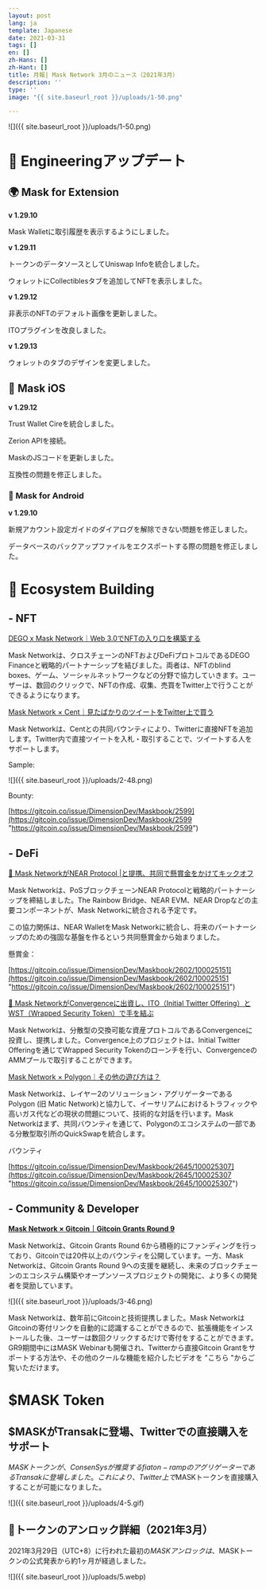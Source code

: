 ```yaml
---
layout: post
lang: ja
template: Japanese
date: 2021-03-31
tags: []
en: []
zh-Hans: []
zh-Hant: []
title: 月報| Mask Network 3月のニュース（2021年3月）
description: ''
type: ''
image: "{{ site.baseurl_root }}/uploads/1-50.png"

---
```

![]({{ site.baseurl_root }}/uploads/1-50.png)

# **🔧 Engineeringアップデート**

## 🌍 Mask for Extension

**v 1.29.10**

Mask Walletに取引履歴を表示するようにしました。

**v 1.29.11**

トークンのデータソースとしてUniswap Infoを統合しました。

ウォレットにCollectiblesタブを追加してNFTを表示しました。

**v 1.29.12**

非表示のNFTのデフォルト画像を更新しました。

ITOプラグインを改良しました。

**v 1.29.13**

ウォレットのタブのデザインを変更しました。

##  **📱 Mask iOS**

**v 1.29.12**

Trust Wallet Cireを統合しました。

Zerion APIを接続。

MaskのJSコードを更新しました。

互換性の問題を修正しました。

### **🤖️ Mask for Android**

**v 1.29.10**

新規アカウント設定ガイドのダイアログを解除できない問題を修正しました。

データベースのバックアップファイルをエクスポートする際の問題を修正しました。

# 🌳 Ecosystem Building

## - NFT

[DEGO x Mask Network｜Web 3.0でNFTの入り口を構築する](https://mp.weixin.qq.com/s/ytL_1MhFwVxgLmwb_uAOcw)

Mask Networkは、クロスチェーンのNFTおよびDeFiプロトコルであるDEGO Financeと戦略的パートナーシップを結びました。両者は、NFTのblind boxes、ゲーム、ソーシャルネットワークなどの分野で協力していきます。ユーザーは、数回のクリックで、NFTの作成、収集、売買をTwitter上で行うことができるようになります。

[Mask Network × Cent｜見たばかりのツイートをTwitter上で買う](https://mp.weixin.qq.com/s/-PMmXZfnizot2HIvaOehzg)

Mask Networkは、Centとの共同バウンティにより、Twitterに直接NFTを追加します。Twitter内で直接ツイートを入札・取引することで、ツイートする人をサポートします。

Sample:

![]({{ site.baseurl_root }}/uploads/2-48.png)

Bounty:

[https://gitcoin.co/issue/DimensionDev/Maskbook/2599](https://gitcoin.co/issue/DimensionDev/Maskbook/2599 "https://gitcoin.co/issue/DimensionDev/Maskbook/2599")

## - DeFi

[🔗 Mask NetworkがNEAR Protocol |と提携、共同で懸賞金をかけてキックオフ](https://mp.weixin.qq.com/s/gGE2opBPt8kIDFXWoet8Mw)

Mask Networkは、PoSブロックチェーンNEAR Protocolと戦略的パートナーシップを締結しました。The Rainbow Bridge、NEAR EVM、NEAR Dropなどの主要コンポーネントが、Mask Networkに統合される予定です。

この協力関係は、NEAR WalletをMask Networkに統合し、将来のパートナーシップのための強固な基盤を作るという共同懸賞金から始まりました。

懸賞金：

[https://gitcoin.co/issue/DimensionDev/Maskbook/2602/100025151](https://gitcoin.co/issue/DimensionDev/Maskbook/2602/100025151 "https://gitcoin.co/issue/DimensionDev/Maskbook/2602/100025151")

[🤝 Mask NetworkがConvergenceに出資し、ITO（Initial Twitter Offering）とWST（Wrapped Security Token）で手を結ぶ](https://mp.weixin.qq.com/s/RCJ613Ln5mcGHTh8CRHs3Q)

Mask Networkは、分散型の交換可能な資産プロトコルであるConvergenceに投資し、提携しました。Convergence上のプロジェクトは、Initial Twitter Offeringを通じてWrapped Security Tokenのローンチを行い、ConvergenceのAMMプールで取引することができます。

 [Mask Network × Polygon｜その他の遊び方は？](https://mp.weixin.qq.com/s/A_g8KNlZj74cbXKuqvWhJA)

Mask Networkは、レイヤー2のソリューション・アグリゲーターであるPolygon (旧 Matic Network)と協力して、イーサリアムにおけるトラフィックや高いガス代などの現状の問題について、技術的な対話を行います。Mask Networkはまず、共同バウンティを通じて、Polygonのエコシステムの一部である分散型取引所のQuickSwapを統合します。

バウンティ

[https://gitcoin.co/issue/DimensionDev/Maskbook/2645/100025307](https://gitcoin.co/issue/DimensionDev/Maskbook/2645/100025307 "https://gitcoin.co/issue/DimensionDev/Maskbook/2645/100025307")

## - Community & Developer

[ **Mask Network × Gitcoin｜Gitcoin Grants Round 9**](https://mp.weixin.qq.com/s/A4nqUdMXzQmr6CZ0UvtFjA)

Mask Networkは、Gitcoin Grants Round 6から積極的にファンディングを行っており、Gitcoinでは20件以上のバウンティを公開しています。一方、Mask Networkは、Gitcoin Grants Round 9への支援を継続し、未来のブロックチェーンのエコシステム構築やオープンソースプロジェクトの開発に、より多くの開発者を奨励しています。

![]({{ site.baseurl_root }}/uploads/3-46.png)

Mask Networkは、数年前にGitcoinと技術提携しました。Mask NetworkはGitcoinの寄付リンクを自動的に認識することができるので、拡張機能をインストールした後、ユーザーは数回クリックするだけで寄付をすることができます。GR9期間中にはMASK Webinarも開催され、Twitterから直接Gitcoin Grantをサポートする方法や、その他のクールな機能を紹介したビデオを "こちら "からご覧いただけます。

#  $MASK Token

 

## $MASKがTransakに登場、Twitterでの直接購入をサポート

$MASKトークンが、ConsenSysが推奨するfiat on-rampのアグリゲーターであるTransakに登場しました。これにより、Twitter上で$MASKトークンを直接購入することが可能になりました。

![]({{ site.baseurl_root }}/uploads/4-5.gif)

## 📍トークンのアンロック詳細（2021年3月）

2021年3月29日（UTC+8）に行われた最初の$MASKアンロックは、$MASKトークンの公式発表から約1ヶ月が経過しました。

![]({{ site.baseurl_root }}/uploads/5.webp)